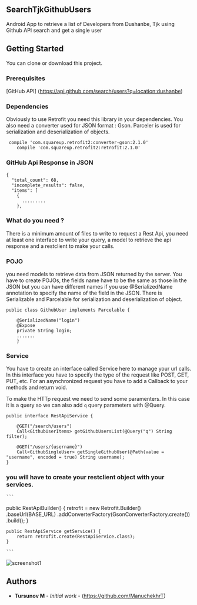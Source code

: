 ## SearchTjkGithubUsers

Android App to retrieve a list of Developers from Dushanbe, Tjk using Github API search and get a single user

## Getting Started

You can clone or download this project.

### Prerequisites
[GitHub API] (https://api.github.com/search/users?q=location:dushanbe)



### Dependencies
Obviously to use Retrofit you need this library in your dependencies. You also need a converter used for JSON format : Gson.
Parceler is used for serialization and deserialization of objects.

```
 compile 'com.squareup.retrofit2:converter-gson:2.1.0'
    compile 'com.squareup.retrofit2:retrofit:2.1.0'
```



### GitHub Api Response in JSON


```
{
  "total_count": 68,
  "incomplete_results": false,
  "items": [
    {
      .........
    },
 ```
 
### What do you need ?

There is a minimum amount of files to write to request a Rest Api, you need at least one interface to write your query, 
a model to retrieve the api response and a restclient to make your calls.

### POJO
you need models to retrieve data from JSON returned by the server. You have to create POJOs, the fields name have to be the same as those in the JSON but you can have different names if you use @SerializedName annotation to specify the name of the field in the JSON. 
There is Serializable and Parcelable for serialization and deserialization of object. 

```
public class GithubUser implements Parcelable {

    @SerializedName("login")
    @Expose
    private String login;
    .......
    }
```


### Service

You have to create an interface called Service here to manage your url calls. 
In this interface you have to specify the type of the request like POST, GET, PUT, etc. 
For an asynchronized request you have to add a Callback to your methods and return void.  

To make the HTTp request we need to send some paramenters. In this case it is a query so we can also add ``q`` query parameters with @Query. 

```
public interface RestApiService {

    @GET("/search/users")
    Call<GithubUserItems> getGithubUsersList(@Query("q") String filter);

    @GET("/users/{username}")
    Call<GithubSingleUser> getSingleGithubUser(@Path(value = "username", encoded = true) String username);
}

```


### you will have to create your restclient object with your services.

    ```
 public RestApiBuilder() {
        retrofit = new Retrofit.Builder()
                .baseUrl(BASE_URL)
                .addConverterFactory(GsonConverterFactory.create())
                .build();
    }

    public RestApiService getService() {
        return retrofit.create(RestApiService.class);
    }
    
    ```

![screenshot1](https://user-images.githubusercontent.com/47312133/55790693-53fb7380-5ad6-11e9-8557-042f681231ab.png)

## Authors

* **Tursunov M** - *Initial work* - (https://github.com/ManuchekhrT)


